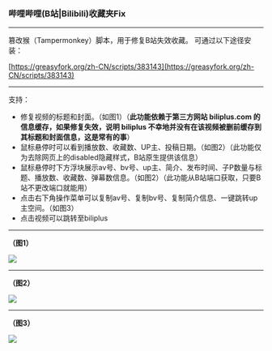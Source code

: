 ### 哔哩哔哩(B站|Bilibili)收藏夹Fix

* * *
篡改猴（Tampermonkey）脚本，用于修复B站失效收藏。
可通过以下途径安装：

[https://greasyfork.org/zh-CN/scripts/383143](https://greasyfork.org/zh-CN/scripts/383143)


* * *

支持：

* 修复视频的标题和封面。（如图1）（**此功能依赖于第三方网站 biliplus.com 的信息缓存，如果修复失效，说明 biliplus 不幸地并没有在该视频被删前缓存到其标题和封面信息，这是常有的事**）
* 鼠标悬停时可以看到播放数、收藏数、UP主、投稿日期。（如图2）（此功能仅为去除网页上的disabled隐藏样式，B站原生提供该信息）
* 鼠标悬停时下方浮块展示av号、bv号、up主、简介、发布时间、子P数量与标题、播放数、收藏数、弹幕数信息。（如图2）（此功能从B站端口获取，只要B站不更改端口就能用）
* 点击右下角操作菜单可以复制av号、复制bv号、复制简介信息、一键跳转up主空间。（如图3）
* 点击视频可以跳转至biliplus

* * *

**（图1）**

![](https://cdn.jsdelivr.net/gh/Mr-Po/bilibili-favorites-fix/media/01.jpg)
* * *

**（图2）**

![](https://cdn.jsdelivr.net/gh/Mr-Po/bilibili-favorites-fix/media/02.jpg)
* * *

**（图3）**

![](https://cdn.jsdelivr.net/gh/Mr-Po/bilibili-favorites-fix/media/03.jpg)
